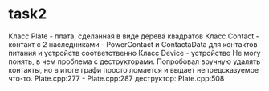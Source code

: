# task2
Класс Plate - плата, сделанная в виде дерева квадратов
Класс Contact - контакт с 2 наследниками - PowerContact и ContactaData для контактов питания и устройств соответственно
Класс Device - устройство
Не могу понять, в чем проблема с деструкторами. Попробовал вручную удалять контакты, но в итоге графи просто ломается и выдает непредсказуемое что-то. 
Plate.cpp:277 - Plate.cpp:287
деструктор: Plate.cpp:508

